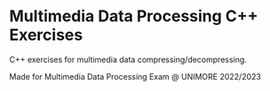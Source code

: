 # Multimedia Data Processing C++ Exercises
C++ exercises for multimedia data compressing/decompressing.

Made for Multimedia Data Processing Exam @ UNIMORE 
2022/2023
